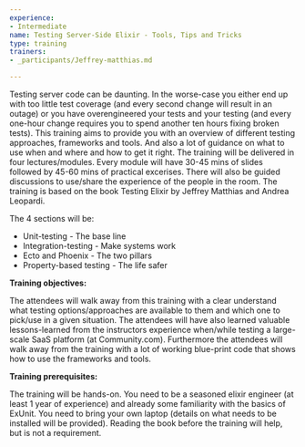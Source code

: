 ```yaml
---
experience:
- Intermediate
name: Testing Server-Side Elixir - Tools, Tips and Tricks
type: training
trainers:
- _participants/Jeffrey-matthias.md

---
```

Testing server code can be daunting. In the worse-case you either end up with too little test coverage (and every second change will result in an outage) or you have overengineered your tests and your testing (and every one-hour change requires you to spend another ten hours fixing broken tests). This training aims to provide you with an overview of different testing approaches, frameworks and tools. And also a lot of guidance on what to use when and where and how to get it right. The training will be delivered in four lectures/modules. Every module will have 30-45 mins of slides followed by 45-60 mins of practical excerises. There will also be guided discussions to use/share the experience of the people in the room. The training is based on the book Testing Elixir by Jeffrey Matthias and Andrea Leopardi.

The 4 sections will be:

* Unit-testing - The base line
* Integration-testing - Make systems work
* Ecto and Phoenix - The two pillars
* Property-based testing - The life safer

 **Training objectives:**

The attendees will walk away from this training with a clear understand what testing options/approaches are available to them and which one to pick/use in a given situation. The attendees will have also learned valuable lessons-learned from the instructors experience when/while testing a large-scale SaaS platform (at Community.com). Furthermore the attendees will walk away from the training with a lot of working blue-print code that shows how to use the frameworks and tools.

**Training prerequisites:**

The training will be hands-on. You need to be a seasoned elixir engineer (at least 1 year of experience) and already some familiarity with the basics of ExUnit. You need to bring your own laptop (details on what needs to be installed will be provided). Reading the book before the training will help, but is not a requirement.